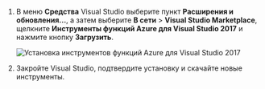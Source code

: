 1. В меню **Средства** Visual Studio выберите пункт **Расширения и обновления...**, а затем выберите **В сети** > **Visual Studio Marketplace**, щелкните **Инструменты функций Azure для Visual Studio 2017** и нажмите кнопку **Загрузить**.
 
    ![Установка инструментов функций Azure для Visual Studio 2017](./media/functions-install-vstools/functions-vstools-install.png)

2. Закройте Visual Studio, подтвердите установку и скачайте новые инструменты. 